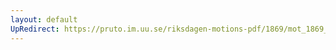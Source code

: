```yaml
---
layout: default
UpRedirect: https://pruto.im.uu.se/riksdagen-motions-pdf/1869/mot_1869__ak__143/mot_1869__ak__143-001.pdf
---
```

